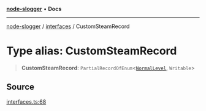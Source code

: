 [**node-slogger**](../../index.md) • **Docs**

***

[node-slogger](../../modules.md) / [interfaces](../index.md) / CustomSteamRecord

# Type alias: CustomSteamRecord

> **CustomSteamRecord**: `PartialRecordOfEnum`\<[`NormalLevel`](NormalLevel.md), `Writable`\>

## Source

[interfaces.ts:68](https://github.com/yunnysunny/slogger/blob/ab2000b987700b29e0d0fb17448f8d5322ccef45/src/interfaces.ts#L68)
